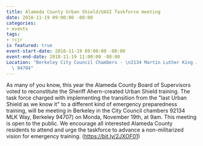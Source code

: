 ```yaml
---
title: Alameda County Urban Shield/UASI Taskforce meeting
date: 2018-11-19 09:00:00 -08:00
categories:
- events
tags:
- rcjr
is featured: true
event-start-date: 2018-11-19 09:00:00 -08:00
event-end-date: 2018-11-19 11:00:00 -08:00
Location: "Berkeley City Council Chambers - \n2134 Martin Luther King Jr. Way, Berkeley
  \ 94704"
---
```


As many of you know, this year the Alameda County Board of Supervisors voted to reconstitute the Sheriff Ahern-created Urban Shield training.
The task force charged with implementing the transition from the "last Urban Shield as we know it" to a different kind of emergency preparedness training, will be meeting in Berkeley in the City Council chambers 92134 MLK Way, Berkeley 94707) on Monda, November 19th, at 9am.
This meeting is open to the public. We encourage all interested Alameda County residents to attend and urge the taskforce to advance a non-militarized vision for emergency training.
(https://bit.ly/2JXOF01)